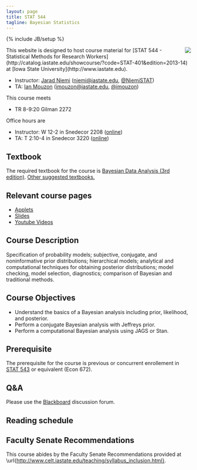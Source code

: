 ```yaml
---
layout: page
title: STAT 544
tagline: Bayesian Statistics
---
```

{% include JB/setup %}

<img src="http://upload.wikimedia.org/wikipedia/commons/thumb/e/ed/Bayes_icon.svg/200px-Bayes_icon.svg.png" align="right" />
This website is designed to host course material for [STAT 544 - Statistical Methods for Research Workers](http://catalog.iastate.edu/showcourse/?code=STAT-401&edition=2013-14) at [Iowa State University](http://www.iastate.edu).

- Instructor: [Jarad Niemi](http://jarad.me) (<niemi@iastate.edu>, [@NiemiSTAT](https://twitter.com/NiemiSTAT))
- TA: [Ian Mouzon](https://twitter.com/imouzon) (<imouzon@iastate.edu>, [@imouzon](https://twitter.com/imouzon))

This course meets

- TR 8-9:20 Gilman 2272

Office hours are

- Instructor: W 12-2 in Snedecor 2208 ([online](https://iastate.zoom.us/j/6333942508))
- TA: T 2:10-4 in Snedecor 3220 ([online](https://iastate.zoom.us/j/6672249203))

## Textbook

The required textbook for the course is [Bayesian Data Analysis (3rd edition)](http://www.amazon.com/gp/product/1439840954/ref=as_li_tl?ie=UTF8&camp=1789&creative=390957&creativeASIN=1439840954&linkCode=as2&tag=jarnieassprod-20&linkId=3HFCNUPX52YW2EVV). [Other suggested textbooks.](textbook.html)

## Relevant course pages

- [Applets](applets.html)
- [Slides](slides)
- [Youtube Videos](https://www.youtube.com/playlist?list=PLFHD4aOUZFp0Xhzd5j1nWnExD54xJfnJX)

## Course Description

Specification of probability models; subjective, conjugate, and noninformative prior distributions; hierarchical models; analytical and computational techniques for obtaining posterior distributions; model checking, model selection, diagnostics; comparison of Bayesian and traditional methods. 

## Course Objectives

- Understand the basics of a Bayesian analysis including prior, likelihood, and posterior. 
- Perform a conjugate Bayesian analysis with Jeffreys prior.
- Perform a computational Bayesian analysis using JAGS or Stan.

## Prerequisite

The prerequisite for the course is previous or concurrent enrollement in [STAT 543](http://catalog.iastate.edu/showcourse/?code=STAT-543&edition=2014-15) or equivalent (Econ 672). 


## Q&A

Please use the [Blackboard](http://bb.its.iastate.edu/) discussion forum. 

## Reading schedule



## Faculty Senate Recommendations

This course abides by the Faculty Senate Recommendations provided at \url{http://www.celt.iastate.edu/teaching/syllabus_inclusion.html}.
